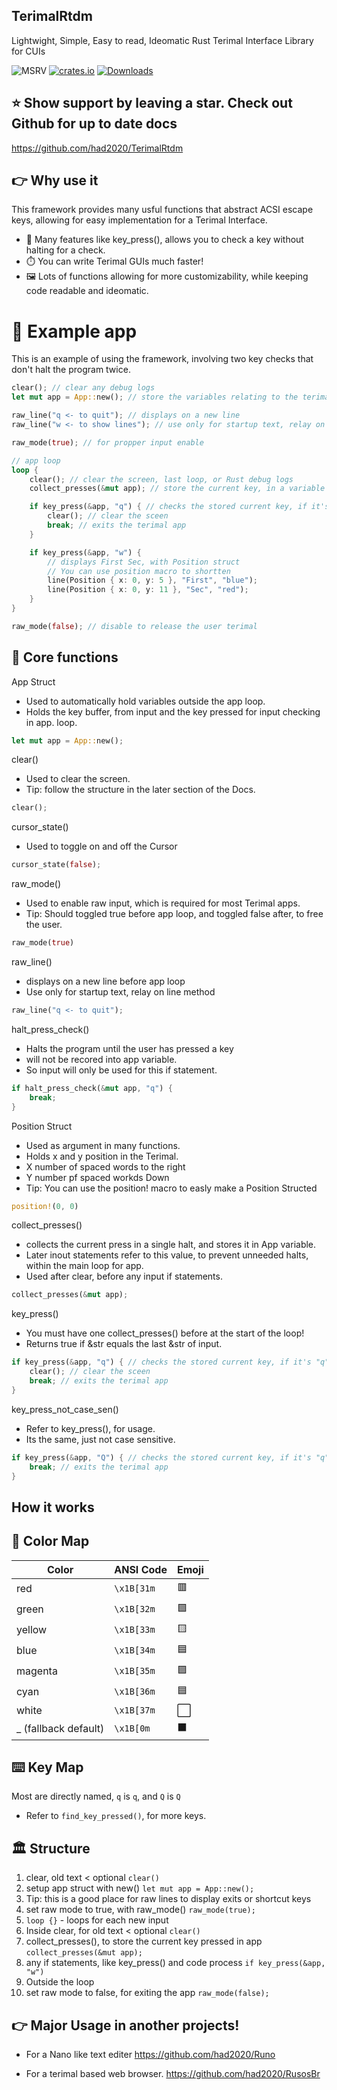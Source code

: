 ## TerimalRtdm
Lightwight, Simple, Easy to read, Ideomatic Rust Terimal Interface Library for CUIs

![MSRV](https://img.shields.io/badge/Rust%20MSRV-1.78.0-brightgreen)
[![crates.io](https://img.shields.io/crates/v/TerimalRtdm.svg)](https://crates.io/crates/TerimalRtdm/0.0.2)
[![Downloads](https://img.shields.io/crates/d/TerimalRtdm.svg)](https://crates.io/crates/TerimalRtdm)

## ⭐️ Show support by leaving a star. Check out Github for up to date docs
https://github.com/had2020/TerimalRtdm 

## 👉 Why use it 
This framework provides many usful functions that abstract ACSI escape keys,
allowing for easy implementation for a Terimal Interface. 

- 🔢 Many features like key_press(), allows you to check a key without halting for a check.
- ⏱️ You can write Terimal GUIs much faster!
- 🖼️ Lots of functions allowing for more customizability, while keeping code readable and ideomatic.

# 📝 Example app
This is an example of using the framework,
involving two key checks that don't halt the program twice.
``` Rust
clear(); // clear any debug logs
let mut app = App::new(); // store the variables relating to the terimal app

raw_line("q <- to quit"); // displays on a new line
raw_line("w <- to show lines"); // use only for startup text, relay on line method

raw_mode(true); // for propper input enable

// app loop
loop {
    clear(); // clear the screen, last loop, or Rust debug logs
    collect_presses(&mut app); // store the current key, in a variable for the loop

    if key_press(&app, "q") { // checks the stored current key, if it's "q"
        clear(); // clear the sceen
        break; // exits the terimal app
    }

    if key_press(&app, "w") {
        // displays First Sec, with Position struct
        // You can use position macro to shortten
        line(Position { x: 0, y: 5 }, "First", "blue");
        line(Position { x: 0, y: 11 }, "Sec", "red");
    }
}

raw_mode(false); // disable to release the user terimal
```

## 🧮 Core functions 
App Struct

- Used to automatically hold variables outside the app loop.
- Holds the key buffer, from input and the key pressed for input checking in app. loop.
``` Rust
let mut app = App::new();
```

clear()

- Used to clear the screen.
- Tip: follow the structure in the later section of the Docs.
``` Rust
clear();
```

cursor_state() 

- Used to toggle on and off the Cursor
``` Rust
cursor_state(false);
```

raw_mode()

- Used to enable raw input, which is required for most Terimal apps.
- Tip: Should toggled true before app loop, and toggled false after, to free the user.
``` Rust
raw_mode(true)
```

raw_line()

- displays on a new line before app loop
- Use only for startup text, relay on line method
``` Rust
raw_line("q <- to quit");
```

halt_press_check()

- Halts the program until the user has pressed a key
- will not be recored into app variable.
- So input will only be used for this if statement.
``` Rust
if halt_press_check(&mut app, "q") {
    break;
}
```

Position Struct 

- Used as argument in many functions.
- Holds x and y position in the Terimal.
- X number of spaced words to the right
- Y number pf spaced workds Down
- Tip: You can use the position! macro to easly make a Position Structed
``` Rust
position!(0, 0)
```

collect_presses() 

- collects the current press in a single halt, and stores it in App variable.
- Later inout statements refer to this value, to prevent unneeded halts, within the main loop for app.
- Used after clear, before any input if statements.
``` Rust
collect_presses(&mut app);
```

key_press()

- You must have one collect_presses() before at the start of the loop!
- Returns true if &str equals the last &str of input.
``` Rust
if key_press(&app, "q") { // checks the stored current key, if it's "q"
    clear(); // clear the sceen
    break; // exits the terimal app
}
```

key_press_not_case_sen()

- Refer to key_press(), for usage.
- Its the same, just not case sensitive.
``` Rust
if key_press(&app, "Q") { // checks the stored current key, if it's "q" or "Q"
    break; // exits the terimal app
}
```


## How it works

## 🎨 Color Map

| Color    | ANSI Code    | Emoji |
|----------|-------------|-------|
| red      | `\x1B[31m`  | 🟥    |
| green    | `\x1B[32m`  | 🟩    |
| yellow   | `\x1B[33m`  | 🟨    |
| blue     | `\x1B[34m`  | 🟦    |
| magenta  | `\x1B[35m`  | 🟪    |
| cyan     | `\x1B[36m`  | 🟦    |  
| white    | `\x1B[37m`  | ⬜️    |
| _ (fallback default) | `\x1B[0m`  | ⬛️    | 

## ⌨️ Key Map

Most are directly named, `q` is `q`, and `Q` is `Q`

- Refer to `find_key_pressed()`, for more keys.

## 🏛️ Structure 

1. clear, old text < optional `clear()`
2. setup app struct with new() `let mut app = App::new();`
3. Tip: this is a good place for raw lines to display exits or shortcut keys
4. set raw mode to true, with raw_mode() `raw_mode(true);` 
5. `loop {}` - loops for each new input 
6. Inside clear, for old text < optional `clear()`
7. collect_presses(), to store the current key pressed in app `collect_presses(&mut app);`
8. any if statements, like key_press() and code process `if key_press(&app, "w")`
9. Outside the loop
10. set raw mode to false, for exiting the app `raw_mode(false);`


## 👉 Major Usage in another projects!

- For a Nano like text editer
https://github.com/had2020/Runo

- For a terimal based web browser.
https://github.com/had2020/RusosBr

